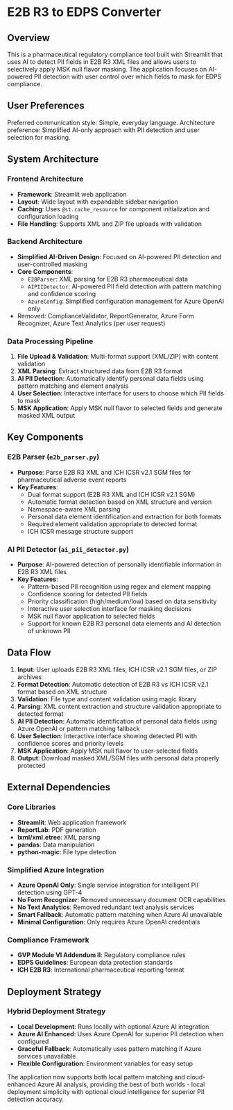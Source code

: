 # E2B R3 to EDPS Converter

## Overview

This is a pharmaceutical regulatory compliance tool built with Streamlit that uses AI to detect PII fields in E2B R3 XML files and allows users to selectively apply MSK null flavor masking. The application focuses on AI-powered PII detection with user control over which fields to mask for EDPS compliance.

## User Preferences

Preferred communication style: Simple, everyday language.
Architecture preference: Simplified AI-only approach with PII detection and user selection for masking.

## System Architecture

### Frontend Architecture
- **Framework**: Streamlit web application
- **Layout**: Wide layout with expandable sidebar navigation
- **Caching**: Uses `@st.cache_resource` for component initialization and configuration loading
- **File Handling**: Supports XML and ZIP file uploads with validation

### Backend Architecture
- **Simplified AI-Driven Design**: Focused on AI-powered PII detection and user-controlled masking
- **Core Components**:
  - `E2BParser`: XML parsing for E2B R3 pharmaceutical data
  - `AIPIIDetector`: AI-powered PII field detection with pattern matching and confidence scoring
  - `AzureConfig`: Simplified configuration management for Azure OpenAI only
- Removed: ComplianceValidator, ReportGenerator, Azure Form Recognizer, Azure Text Analytics (per user request)

### Data Processing Pipeline
1. **File Upload & Validation**: Multi-format support (XML/ZIP) with content validation
2. **XML Parsing**: Extract structured data from E2B R3 format  
3. **AI PII Detection**: Automatically identify personal data fields using pattern matching and element analysis
4. **User Selection**: Interactive interface for users to choose which PII fields to mask
5. **MSK Application**: Apply MSK null flavor to selected fields and generate masked XML output

## Key Components

### E2B Parser (`e2b_parser.py`)
- **Purpose**: Parse E2B R3 XML and ICH ICSR v2.1 SGM files for pharmaceutical adverse event reports
- **Key Features**:
  - Dual format support (E2B R3 XML and ICH ICSR v2.1 SGM)
  - Automatic format detection based on XML structure and version
  - Namespace-aware XML parsing
  - Personal data element identification and extraction for both formats
  - Required element validation appropriate to detected format
  - ICH ICSR message structure support

### AI PII Detector (`ai_pii_detector.py`)
- **Purpose**: AI-powered detection of personally identifiable information in E2B R3 XML files
- **Key Features**:
  - Pattern-based PII recognition using regex and element mapping
  - Confidence scoring for detected PII fields
  - Priority classification (high/medium/low) based on data sensitivity
  - Interactive user selection interface for masking decisions
  - MSK null flavor application to selected fields
  - Support for known E2B R3 personal data elements and AI detection of unknown PII

## Data Flow

1. **Input**: User uploads E2B R3 XML files, ICH ICSR v2.1 SGM files, or ZIP archives
2. **Format Detection**: Automatic detection of E2B R3 vs ICH ICSR v2.1 format based on XML structure
3. **Validation**: File type and content validation using magic library
4. **Parsing**: XML content extraction and structure validation appropriate to detected format
5. **AI PII Detection**: Automatic identification of personal data fields using Azure OpenAI or pattern matching fallback
6. **User Selection**: Interactive interface showing detected PII with confidence scores and priority levels
7. **MSK Application**: Apply MSK null flavor to user-selected fields
8. **Output**: Download masked XML/SGM files with personal data properly protected

## External Dependencies

### Core Libraries
- **Streamlit**: Web application framework
- **ReportLab**: PDF generation
- **lxml/xml.etree**: XML parsing
- **pandas**: Data manipulation
- **python-magic**: File type detection

### Simplified Azure Integration
- **Azure OpenAI Only**: Single service integration for intelligent PII detection using GPT-4
- **No Form Recognizer**: Removed unnecessary document OCR capabilities
- **No Text Analytics**: Removed redundant text analysis services
- **Smart Fallback**: Automatic pattern matching when Azure AI unavailable
- **Minimal Configuration**: Only requires Azure OpenAI credentials

### Compliance Framework
- **GVP Module VI Addendum II**: Regulatory compliance rules
- **EDPS Guidelines**: European data protection standards
- **ICH E2B R3**: International pharmaceutical reporting format

## Deployment Strategy

### Hybrid Deployment Strategy
- **Local Development**: Runs locally with optional Azure AI integration
- **Azure AI Enhanced**: Uses Azure OpenAI for superior PII detection when configured
- **Graceful Fallback**: Automatically uses pattern matching if Azure services unavailable
- **Flexible Configuration**: Environment variables for easy setup

The application now supports both local pattern matching and cloud-enhanced Azure AI analysis, providing the best of both worlds - local deployment simplicity with optional cloud intelligence for superior PII detection accuracy.